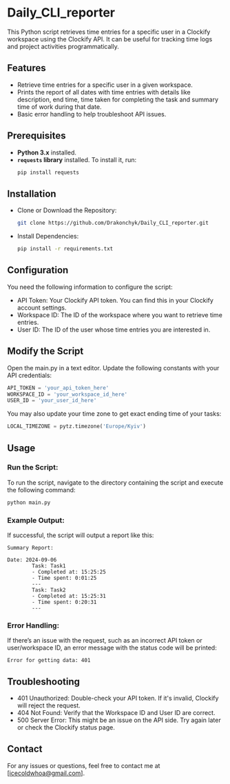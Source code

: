 # Daily_CLI_reporter

This Python script retrieves time entries for a specific user in a Clockify workspace using the Clockify API. It can be useful for tracking time logs and project activities programmatically.

## Features

- Retrieve time entries for a specific user in a given workspace.
- Prints the report of all dates with time entries with details like description, end time, time taken for completing the task and summary time of work during that date.
- Basic error handling to help troubleshoot API issues.
  
## Prerequisites

- **Python 3.x** installed.
- **`requests` library** installed. To install it, run:
  ```bash
  pip install requests

## Installation

- Clone or Download the Repository:
  ```bash
  git clone https://github.com/Drakonchyk/Daily_CLI_reporter.git
- Install Dependencies:
  ```bash
  pip install -r requirements.txt

## Configuration
You need the following information to configure the script:

- API Token: Your Clockify API token. You can find this in your Clockify account settings.
- Workspace ID: The ID of the workspace where you want to retrieve time entries.
- User ID: The ID of the user whose time entries you are interested in.

## Modify the Script
Open the main.py in a text editor.
Update the following constants with your API credentials:
  ```python
  API_TOKEN = 'your_api_token_here'
  WORKSPACE_ID = 'your_workspace_id_here'
  USER_ID = 'your_user_id_here'
  ```
You may also update your time zone to get exact ending time of your tasks:
  ```python
  LOCAL_TIMEZONE = pytz.timezone('Europe/Kyiv')
  ```

## Usage
### Run the Script:
To run the script, navigate to the directory containing the script and execute the following command:
``` bash
python main.py
```
### Example Output: 
If successful, the script will output a report like this:
```plaintext
Summary Report:

Date: 2024-09-06
        Task: Task1
        - Completed at: 15:25:25
        - Time spent: 0:01:25
        ---
        Task: Task2
        - Completed at: 15:25:31
        - Time spent: 0:20:31
        ---
```
### Error Handling:
If there’s an issue with the request, such as an incorrect API token or user/workspace ID, an error message with the status code will be printed:
```plaintext
Error for getting data: 401
```

## Troubleshooting
- 401 Unauthorized: Double-check your API token. If it's invalid, Clockify will reject the request.
- 404 Not Found: Verify that the Workspace ID and User ID are correct.
- 500 Server Error: This might be an issue on the API side. Try again later or check the Clockify status page.

## Contact
For any issues or questions, feel free to contact me at [icecoldwhoa@gmail.com].



